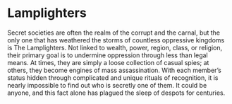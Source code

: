 # Lamplighters
Secret societies are often the realm of the corrupt and the carnal, but the only one that has weathered the storms of countless oppressive kingdoms is The Lamplighters. Not linked to wealth, power, region, class, or religion, their primary goal is to undermine oppression through less than legal means. At times, they are simply a loose collection of casual spies; at others, they become engines of mass assassination. With each member’s status hidden through complicated and unique rituals of recognition, it is nearly impossible to find out who is secretly one of them. It could be anyone, and this fact alone has plagued the sleep of despots for centuries.

